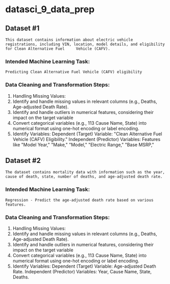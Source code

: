 # datasci_9_data_prep


## Dataset #1
    This dataset contains information about electric vehicle registrations, including VIN, location, model details, and eligibility for Clean Alternative Fuel     Vehicle (CAFV).

### Intended Machine Learning Task:
    Predicting Clean Alternative Fuel Vehicle (CAFV) eligibility

### Data Cleaning and Transformation Steps:
  1. Handling Missing Values:
  2. Identify and handle missing values in relevant columns (e.g., Deaths, Age-adjusted Death Rate).
  3. Identify and handle outliers in numerical features, considering their impact on the target variable
  4. Convert categorical variables (e.g., 113 Cause Name, State) into numerical format using one-hot encoding or label encoding.
  5. Identify Variables:
      Dependent (Target) Variable: "Clean Alternative Fuel Vehicle (CAFV) Eligibility."
      Independent (Predictor) Variables: Features like "Model Year," "Make," "Model," "Electric Range," "Base MSRP,"
     
## Dataset #2
    The dataset contains mortality data with information such as the year, cause of death, state, number of deaths, and age-adjusted death rate.

### Intended Machine Learning Task:
    Regression - Predict the age-adjusted death rate based on various features.

### Data Cleaning and Transformation Steps:
  1. Handling Missing Values:
  2. Identify and handle missing values in relevant columns (e.g., Deaths, Age-adjusted Death Rate).
  3. Identify and handle outliers in numerical features, considering their impact on the target variable
  4. Convert categorical variables (e.g., 113 Cause Name, State) into numerical format using one-hot encoding or label encoding.
  5. Identify Variables:
      Dependent (Target) Variable: Age-adjusted Death Rate.
      Independent (Predictor) Variables: Year, Cause Name, State, Deaths.

